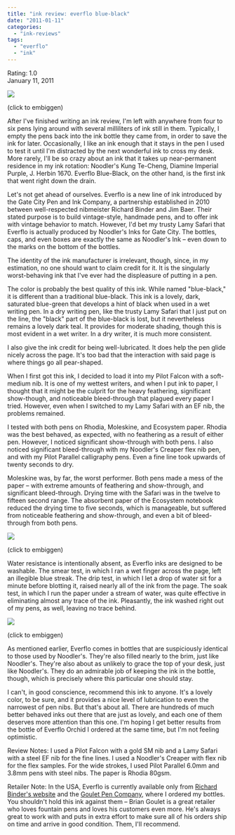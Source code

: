 ```yaml
---
title: "ink review: everflo blue-black"
date: "2011-01-11"
categories: 
  - "ink-reviews"
tags: 
  - "everflo"
  - "ink"
---
```


Rating: 1.0  
January 11, 2011

[![](http://s3.media.squarespace.com/production/1431296/16917466/_PYw92neEA7o/TSu6arOrTSI/AAAAAAAAAOs/EJdc8T6BSMI/s640/everflo%2Bblue-black.jpg)](http://s3.media.squarespace.com/production/1431296/16917466/_PYw92neEA7o/TSu6arOrTSI/AAAAAAAAAOs/EJdc8T6BSMI/s1600/everflo%2Bblue-black.jpg)

(click to embiggen)

  
After I've finished writing an ink review, I'm left with anywhere from four to six pens lying around with several milliliters of ink still in them. Typically, I empty the pens back into the ink bottle they came from, in order to save the ink for later. Occasionally, I like an ink enough that it stays in the pen I used to test it until I'm distracted by the next wonderful ink to cross my desk. More rarely, I'll be so crazy about an ink that it takes up near-permanent residence in my ink rotation: Noodler's Kung Te-Cheng, Diamine Imperial Purple, J. Herbin 1670. Everflo Blue-Black, on the other hand, is the first ink that went right down the drain.

Let's not get ahead of ourselves. Everflo is a new line of ink introduced by the Gate City Pen and Ink Company, a partnership established in 2010 between well-respected nibmeister Richard Binder and Jim Baer. Their stated purpose is to build vintage-style, handmade pens, and to offer ink with vintage behavior to match. However, I'd bet my trusty Lamy Safari that Everflo is actually produced by Noodler's Inks for Gate City. The bottles, caps, and even boxes are exactly the same as Noodler's Ink – even down to the marks on the bottom of the bottles.

The identity of the ink manufacturer is irrelevant, though, since, in my estimation, no one should want to claim credit for it. It is the singularly worst-behaving ink that I've ever had the displeasure of putting in a pen.

The color is probably the best quality of this ink. While named "blue-black," it is different than a traditional blue-black. This ink is a lovely, dark, saturated blue-green that develops a hint of black when used in a wet writing pen. In a dry writing pen, like the trusty Lamy Safari that I just put on the line, the "black" part of the blue-black is lost, but it nevertheless remains a lovely dark teal. It provides for moderate shading, though this is most evident in a wet writer. In a dry writer, it is much more consistent.

I also give the ink credit for being well-lubricated. It does help the pen glide nicely across the page. It's too bad that the interaction with said page is where things go all pear-shaped.

When I first got this ink, I decided to load it into my Pilot Falcon with a soft-medium nib. It is one of my wettest writers, and when I put ink to paper, I thought that it might be the culprit for the heavy feathering, significant show-though, and noticeable bleed-through that plagued every paper I tried. However, even when I switched to my Lamy Safari with an EF nib, the problems remained.

I tested with both pens on Rhodia, Moleskine, and Ecosystem paper. Rhodia was the best behaved, as expected, with no feathering as a result of either pen. However, I noticed significant show-through with both pens. I also noticed significant bleed-through with my Noodler's Creaper flex nib pen, and with my Pilot Parallel calligraphy pens. Even a fine line took upwards of twenty seconds to dry.

Moleskine was, by far, the worst performer. Both pens made a mess of the paper – with extreme amounts of feathering and show-through, and significant bleed-through. Drying time with the Safari was in the twelve to fifteen second range. The absorbent paper of the Ecosystem notebook reduced the drying time to five seconds, which is manageable, but suffered from noticeable feathering and show-through, and even a bit of bleed-through from both pens.

[![](http://s3.media.squarespace.com/production/1431296/16917466/_PYw92neEA7o/TSu6jmYGgdI/AAAAAAAAAOw/IIEMygjo4j0/s640/everflo%2Bblue-black%2Bwater%2Btest.jpg)](http://s3.media.squarespace.com/production/1431296/16917466/_PYw92neEA7o/TSu6jmYGgdI/AAAAAAAAAOw/IIEMygjo4j0/s1600/everflo%2Bblue-black%2Bwater%2Btest.jpg)

(click to embiggen)

  
Water resistance is intentionally absent, as Everflo inks are designed to be washable. The smear test, in which I ran a wet finger across the page, left an illegible blue streak. The drip test, in which I let a drop of water sit for a minute before blotting it, raised nearly all of the ink from the page. The soak test, in which I run the paper under a stream of water, was quite effective in eliminating almost any trace of the ink. Pleasantly, the ink washed right out of my pens, as well, leaving no trace behind.

[![](http://s3.media.squarespace.com/production/1431296/16917466/_PYw92neEA7o/TSu9GLGUEBI/AAAAAAAAAO4/-qPbZW6OxoY/s400/everflo%2Bblue%2Bblack%2Bbottle.jpg)](http://s3.media.squarespace.com/production/1431296/16917466/_PYw92neEA7o/TSu9GLGUEBI/AAAAAAAAAO4/-qPbZW6OxoY/s1600/everflo%2Bblue%2Bblack%2Bbottle.jpg)

(click to embiggen)

  
As mentioned earlier, Everflo comes in bottles that are suspiciously identical to those used by Noodler's. They're also filled nearly to the brim, just like Noodler's. They're also about as unlikely to grace the top of your desk, just like Noodler's. They do an admirable job of keeping the ink in the bottle, though, which is precisely where this particular one should stay.

I can't, in good conscience, recommend this ink to anyone. It's a lovely color, to be sure, and it provides a nice level of lubrication to even the narrowest of pen nibs. But that's about all. There are hundreds of much better behaved inks out there that are just as lovely, and each one of them deserves more attention than this one. I'm hoping I get better results from the bottle of Everflo Orchid I ordered at the same time, but I'm not feeling optimistic.

Review Notes: I used a Pilot Falcon with a gold SM nib and a Lamy Safari with a steel EF nib for the fine lines. I used a Noodler's Creaper with flex nib for the flex samples. For the wide strokes, I used Pilot Parallel 6.0mm and 3.8mm pens with steel nibs. The paper is Rhodia 80gsm.

Retailer Note: In the USA, Everflo is currently available only from [Richard Binder's website](http://www.richardspens.com/) and the [Goulet Pen Company](http://www.gouletpens.com/Default.asp), where I ordered my bottles. You shouldn't hold this ink against them – Brian Goulet is a great retailer who loves fountain pens and loves his customers even more. He's always great to work with and puts in extra effort to make sure all of his orders ship on time and arrive in good condition. Them, I'll recommend.
